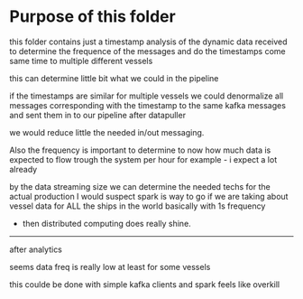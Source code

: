 

# Purpose of this folder

this folder contains just a timestamp analysis of the dynamic data received to 
determine the frequence of the messages and do the timestamps come same time 
to multiple different vessels

this can determine little bit what we could in the pipeline

if the timestamps are similar for multiple vessels we could denormalize all 
messages corresponding with the timestamp to the same kafka messages and sent them in 
to our pipeline after datapuller

we would reduce little the needed in/out messaging.

Also the frequency is important to determine to now how much data is expected to flow
trough the system per hour for example
    - i expect a lot already
    
by the data streaming size we can determine the needed techs for the actual production
I would suspect spark is way to go if we are taking about vessel data for ALL the ships in
the world basically with 1s frequency
   - then distributed computing does really shine.

----------------------------------------------
after analytics

seems data freq is really low at least for some vessels

this coulde be done with simple kafka clients and spark feels like overkill